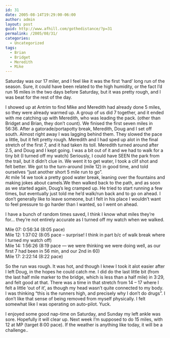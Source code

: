 ```yaml
---
id: 31
date: 2005-08-14T19:29:00-06:00
author: admin
layout: post
guid: http://www.afhill.com/gothedistance/?p=31
permalink: /2005/08/31/
categories:
  - Uncategorized
tags:
  - Brian
  - Bridget
  - Meredith
  - Mike
---
```

Saturday was our 17 miler, and I feel like it was the first &#8216;hard&#8217; long run of the season. Sure, it could have been related to the high humidity, or the fact I&#8217;d run 16 miles in the two days before Saturday, but it was pretty rough, and I was beat for the rest of the day.

I showed up at Antrim to find Mike and Meredith had already done 5 miles, so they were already warmed up. A group of us did 7 together, and it ended with me catching up with Meredith, who was leading the pack. (other than Bridget and Brian, they don&#8217;t count). We finised the first seven miles in 56:36. After a gatorade/portapotty break, Meredith, Doug and I set off south. Almost right away I was lagging behind them. They slowed the pace a little, but it felt pretty rough. Meredith and I had sped up alot in the final stretch of the first 7, and it had taken its toll. Meredith turned around after 2.5, and Doug and I kept going. I was a bit out of it and we had to walk for a tiny bit (I turned off my watch) Seriously, I could have SEEN the park from the trail, but it didn&#8217;t clue in. We went it to get water, I took a clif shot and felt better. We got to the turn-around (mile 12) in good time, and told ourselves &#8220;just another short 5 mile run to go&#8221;.  
At mile 14 we took a pretty good water break, leaning over the fountains and making jokes about camels.We then walked back to the path, and as soon as we started again, Doug&#8217;s leg cramped up. He tried to start running a few times, but eventually just told me he&#8217;d walk/run back and to go on ahead. I don&#8217;t generally like to leave someone, but I felt in his place I wouldn&#8217;t want to feel pressure to go harder than I wanted, so I went on ahead.

I have a bunch of random times saved, I think I know what miles they&#8217;re for&#8230; they&#8217;re not entirely accurate as I turned off my watch when we walked.

Mile 07: 0:56:34 (8:05 pace)  
Mile 12: 1:37:02 (8:05 pace &#8211; surprise! I think in part b/c of walk break where I turned my watch off)  
Mile 14: 1:56:26 (8:19 pace &#8212; we were thinking we were doing well, as our first 7 had been in 56 min, and our 2nd in 60)  
Mile 17: 2:22:14 (8:22 pace)

So the run was rough. It was hot, and though I knew I took it alot easier after I left Doug, in the hopes he could catch me. I did do the last little bit (from the last half mile marker to the bridge, which is less than a half mile) in 3:29, and felt good at that. There was a time in that stretch from 14 &#8211; 17 where I felt a little &#8216;out of it&#8217;, as though my head wasn&#8217;t quite connected to my body. I was thinking &#8220;this is the runners high, and precisely why I don&#8217;t do drugs&#8221;. I don&#8217;t like that sense of being removed from myself physically. I felt somewhat like I was operating on auto-pilot. Yuck.

I enjoyed some good nap-time on Saturday, and Sunday my left ankle was sore. Hopefully it will clear up. Next week I&#8217;m supposed to do 15 miles, with 12 at MP (target 8:00 pace). If the weather is anything like today, it will be a challenge..
